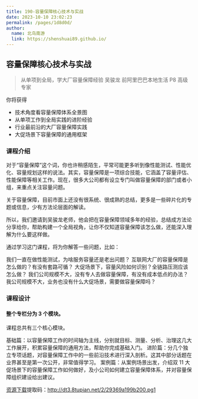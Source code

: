 ```yaml
---
title: 190-容量保障核心技术与实战
date: 2023-10-10 23:02:23
permalink: /pages/1d8d0d/
author: 
  name: 北鸟南游
  link: https://shenshuai89.github.io/
---
```

## 容量保障核心技术与实战

> 从单项到全局，学大厂容量保障经验
> 吴骏龙  前阿里巴巴本地生活 P8 高级专家

你将获得

- 技术角度看容量保障体系全景图
- 从单项工作到全局实践的进阶经验
- 行业最前沿的大厂容量保障实践
- 大促场景下容量保障的通用框架

### 课程介绍

对于“容量保障”这个词，你也许稍感陌生，平常可能更多听到像性能测试、性能优化、容量规划这样的说法。其实，容量保障是一项综合技能，它涵盖了容量评估、性能保障等相关工作。现在，很多大公司都有设立专门叫做容量保障的部门或者小组，来重点关注容量问题。

关于容量保障，目前市面上还没有很系统、很成熟的总结，更多是一些碎片化的专题或信息，少有方法论层面的解读。

所以，我们邀请到吴骏龙老师，他会把在容量保障领域多年的经验，总结成方法论分享给你，帮助构建一个全局视角，让你不仅知道容量保障该怎么做，还能深入理解为什么要这样做。

通过学习这门课程，将为你解答一些问题，比如：

我们一直在做性能测试，为啥服务容量还是老出问题？
互联网大厂的容量保障是怎么做的？有没有套路可循？
大促场景下，容量风险如何识别？全链路压测应该怎么做？
我们公司规模不大，没有专人去做容量保障，有没有成本低点的办法？
我公司规模不大，业务也没有什么大促场景，需要做容量保障吗？

### 课程设计

#### 整个专栏分为 3 个模块。

课程总共有三个核心模块。

基础篇：以容量保障工作的时间轴为主线，分别就目标、测量、分析、治理这几大工作展开，积累容量保障的通用方法，帮助你完成基础入门。
进阶篇：分几个独立专项话题，对容量保障工作中的一些前沿技术进行深入剖析。这其中部分话题在业界甚至是第一次公开，非常值得学习。
案例篇：从案例场景出发，介绍双 11 大促场景下的容量保障工作如何做好，及小公司如何建立容量保障体系，并对容量保障组织建设给出建议。

[资源下载](https://pan.baidu.com/s/1jNiXjGPkqjEs_wlhYCYZDw)提取码：http://dt3.8tupian.net/2/29369a199b200.pg1
